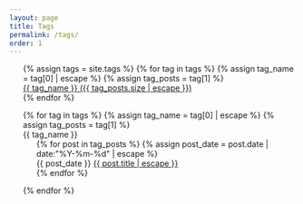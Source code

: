 ```yaml
---
layout: page
title: Tags
permalink: /tags/
order: 1
---
```


<ul style="list-style: none;">
{% assign tags = site.tags %}
{% for tag in tags %}
    {% assign tag_name = tag[0] | escape %}
    {% assign tag_posts = tag[1] %}
<li>
    <a href="#{{ tag_name }}" title="{{ tag_name }}">
        {{ tag_name }} <span>({{ tag_posts.size | escape }})</span>
    </a>
</li>
{% endfor %}
</ul>


<!-- Indentation matters do not indent HTML-->
<ul style="list-style: none;">
{% for tag in tags %}
    {% assign tag_name = tag[0] | escape %}
    {% assign tag_posts = tag[1]  %}

<li id="{{ tag_name }}">
    {{ tag_name }}


<ul style="list-style: none;">
        {% for post in tag_posts %}
            {% assign post_date = post.date | date:"%Y-%m-%d" | escape %}
<li>
<time datetime="{{ post_date }}">{{ post_date }}</time>
<a href="{{ site.baseurl }}{{ post.url }}" title="{{ post.title | escape }}"> {{ post.title | escape }}</a>

</li>
        {% endfor %}
</ul>


</li>


{% endfor %}
</ul>

